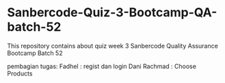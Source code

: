 # Sanbercode-Quiz-3-Bootcamp-QA-batch-52
This repository contains about quiz week 3 Sanbercode Quality Assurance Bootcamp Batch 52 


pembagian tugas:
Fadhel : regist dan login
Dani Rachmad : Choose Products